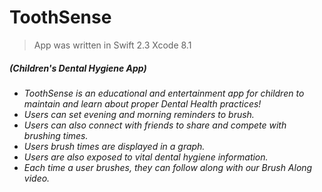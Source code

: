 # ToothSense
> App was written in Swift 2.3 Xcode 8.1

##### (Children's Dental Hygiene App) 
- *ToothSense is an educational and entertainment app for children to maintain and learn about proper Dental Health practices!*
- *Users can set evening and morning reminders to brush.*
- *Users can also connect with friends to share and compete with brushing times.*
- *Users brush times are displayed in a graph.*
- *Users are also exposed to vital dental hygiene information.*
- *Each time a user brushes, they can follow along with our Brush Along video.*
